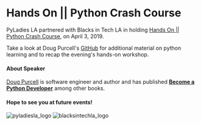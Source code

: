 # Hands On || Python Crash Course
PyLadies LA partnered with Blacks in Tech LA in holding [Hands On || Python Crash Course](https://www.meetup.com/Pyladies-LA/events/259801257/), on April 3, 2019.

Take a look at Doug Purcell's [GitHub](https://github.com/purcellconsult/python-learning) for additional material on python learning and to recap the evening's hands-on workshop.


#### About Speaker
[Doug Purcell](https://www.linkedin.com/in/doug-purcell/) is software engineer and author and has published **[Become a Python Developer](https://www.amazon.com/Become-Python-Developer-Wrestle-Defeat-ebook/dp/B07KX8RT4V)** among other books. 

#### Hope to see you at future events!

![pyladiesla_logo](https://user-images.githubusercontent.com/32135867/48275251-ea2d4f80-e3f9-11e8-8383-59840c6727c9.jpeg)
![blacksintechla_logo](https://secure.meetupstatic.com/photos/event/4/d/c/f/600_480079919.jpeg)
